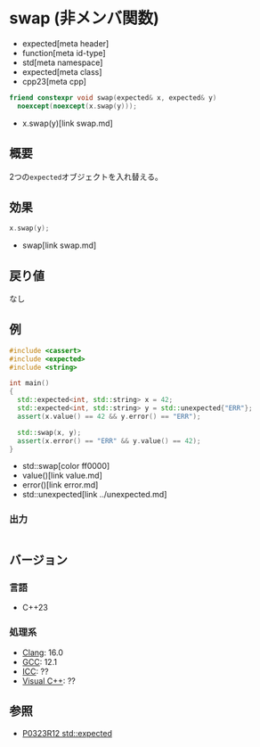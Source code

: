 # swap (非メンバ関数)
* expected[meta header]
* function[meta id-type]
* std[meta namespace]
* expected[meta class]
* cpp23[meta cpp]

```cpp
friend constexpr void swap(expected& x, expected& y)
  noexcept(noexcept(x.swap(y)));
```
* x.swap(y)[link swap.md]

## 概要
2つの`expected`オブジェクトを入れ替える。


## 効果
```cpp
x.swap(y);
```
* swap[link swap.md]


## 戻り値
なし


## 例
```cpp example
#include <cassert>
#include <expected>
#include <string>

int main()
{
  std::expected<int, std::string> x = 42;
  std::expected<int, std::string> y = std::unexpected{"ERR"};
  assert(x.value() == 42 && y.error() == "ERR");

  std::swap(x, y);
  assert(x.error() == "ERR" && y.value() == 42);
}
```
* std::swap[color ff0000]
* value()[link value.md]
* error()[link error.md]
* std::unexpected[link ../unexpected.md]

### 出力
```
```


## バージョン
### 言語
- C++23

### 処理系
- [Clang](/implementation.md#clang): 16.0
- [GCC](/implementation.md#gcc): 12.1
- [ICC](/implementation.md#icc): ??
- [Visual C++](/implementation.md#visual_cpp): ??


## 参照
- [P0323R12 std::expected](https://www.open-std.org/jtc1/sc22/wg21/docs/papers/2022/p0323r12.html)
